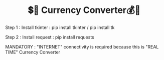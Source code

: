 <h1 align="center"> 💲💱 Currency Converter💰💸</h1>

Step 1 : Install tkinter : pip install tkinter / pip install tk

Step 2 : Install request : pip install requests

MANDATORY : "INTERNET" connectivity is required because this is "REAL TIME" Currency Converter
